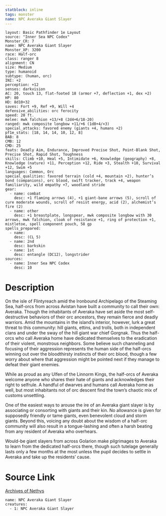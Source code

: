 ```yaml
---
statblock: inline
tags: monster
name: NPC Averaka Giant Slayer
---
```

```statblock
layout: Basic Pathfinder 1e Layout
source: "Inner Sea NPC Codex"
Monster_CR: 7
name: NPC Averaka Giant Slayer
Monster_XP: 3200
race: Half-orc
class: ranger 8
alignment: CN
size: Medium
type: humanoid
subtype: (human, orc)
INI: +2
perception: +12
senses: darkvision
AC: 20, touch 13, flat-footed 18 (armor +7, deflection +1, dex +2)
HP: 80
HD: 8d10+32
saves: Fort +9, Ref +9, Will +4
defensive_abilities: orc ferocity
speed: 20 ft.
melee: mwk falchion +13/+8 (2d4+6/18-20)
ranged: mwk composite longbow +11/+6 (1d8+4/×3)
special_attacks: favored enemy (giants +4, humans +2)
pf1e_stats: [18, 14, 14, 10, 12, 8]
BAB: 8
CMB: 12
CMD: 25
feats: Deadly Aim, Endurance, Improved Precise Shot, Point-Blank Shot, Precise Shot, Rapid Shot, Toughness
skills: Climb +10, Heal +5, Intimidate +6, Knowledge (geography) +8, Knowledge (nature) +11, Perception +12, Ride +3, Stealth +10, Survival +12, Swim +5
languages: Common, Orc
special_qualities: favored terrain (cold +4, mountain +2), hunter’s bond (companions), orc blood, swift tracker, track +4, weapon familiarity, wild empathy +7, woodland stride
gear:
  - name: combat
    desc: +1 flaming arrows (4), +1 giant-bane arrows (5), scroll of cure moderate wounds, scroll of resist energy, acid (2), alchemist’s fire (2)
  - name: other
    desc: +1 breastplate, longspear, mwk composite longbow with 30 arrows, mwk falchion, cloak of resistance +1, ring of protection +1, mistletoe, spell component pouch, 58 gp
spells_prepared:
  - name:
    desc: (CL 5)
  - name: 2nd
    desc: barkskin
  - name: 1st
    desc: entangle (DC12), longstrider
sources:
  - name: Inner Sea NPC Codex
    desc: 10
```
# Description
On the isle of Flintyreach amid the Ironbound Archipelago of the Steaming Sea, half-orcs from across Avistan have built a community to call their own: Averaka. Though the inhabitants of Averaka have set aside the most self-destructive behaviors of their orc ancestors, they remain fierce and deadly warriors. Amid the mountains in the island’s interior, however, lurk a great threat to this community: hill giants, ettins, and trolls, both in independent clans and under the sway of the hill giant war chief Gorgnak. Thus the half-orcs who call Averaka home have dedicated themselves to the eradication of their violent, monstrous neighbors. Some believe such channeling and focusing of their aggression represents the human side of the half-orcs winning out over the bloodthirsty instincts of their orc blood, though a few worry about where that aggression might be pointed next if they manage to defeat their giant enemies.

While as proud as any Ulfen of the Linnorm Kings, the half-orcs of Averaka welcome anyone who shares their hate of giants and acknowledges their right to selfrule. A handful of dwarves and humans call Averaka home as well, but most inhabitants not of orc descent find the town’s chaotic mix of customs unsettling.

One of the easiest ways to arouse the ire of an Averaka giant slayer is by associating or consorting with giants and their kin. No allowance is given for supposedly friendly or tame giants, even benevolent cloud and storm giants. Beyond this, voicing any doubt about the wisdom of a half-orc community will also result in a tongue-lashing and often a harsh beating from any resident of Averaka who overhears.

Would-be giant slayers from across Golarion make pilgrimages to Averaka to learn from the dedicated half-orcs there, though such tutelage generally lasts only a few months at the most unless the pupil decides to settle in Averaka and take up the residents’ cause.
# Source Link
[Archives of Nethys](https://aonprd.com/NPCDisplay.aspx?ItemName=Averaka%20Giant%20Slayer)
```encounter-table
name: NPC Averaka Giant Slayer
creatures:
  - 1: NPC Averaka Giant Slayer
```
